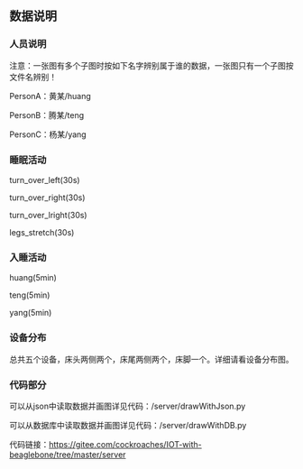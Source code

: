 ## 数据说明

### 人员说明

注意：一张图有多个子图时按如下名字辨别属于谁的数据，一张图只有一个子图按文件名辨别！

PersonA：黄某/huang 

PersonB：腾某/teng

PersonC：杨某/yang

### 睡眠活动

turn_over_left(30s)

turn_over_right(30s)

turn_over_lright(30s)

legs_stretch(30s)

### 入睡活动

huang(5min)

teng(5min)

yang(5min)

### 设备分布

总共五个设备，床头两侧两个，床尾两侧两个，床脚一个。详细请看设备分布图。

### 代码部分

可以从json中读取数据并画图详见代码：/server/drawWithJson.py

可以从数据库中读取数据并画图详见代码：/server/drawWithDB.py

代码链接：<https://gitee.com/cockroaches/IOT-with-beaglebone/tree/master/server>